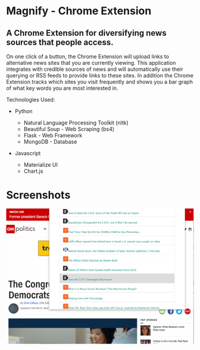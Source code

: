 # Magnify - Chrome Extension
## A Chrome Extension for diversifying news sources that people access. 

On one click of a button, the Chrome Extension will upload links to alternative news sites that you are currently viewing. This application integrates with credible sources of news and will automatically use their querying or RSS feeds to provide links to these sites. In addition the Chrome Extension tracks which sites you visit frequently and shows you a bar graph of what key words you are most interested in. 

Technologies Used:
- Python
  - Natural Language Processing Toolkit (nltk)
  - Beautiful Soup - Web Scraping (bs4)
  - Flask - Web Framework
  - MongoDB - Database
  
- Javascript
  - Materialize UI
  - Chart.js 

# Screenshots

<img src = "https://github.com/oliviersm199/Magnify-Chrome-Extension/blob/master/usage-shot.png?raw=true"></img>
